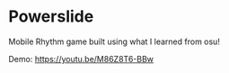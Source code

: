 # Powerslide
Mobile Rhythm game built using what I learned from osu!

Demo: https://youtu.be/M86Z8T6-BBw
